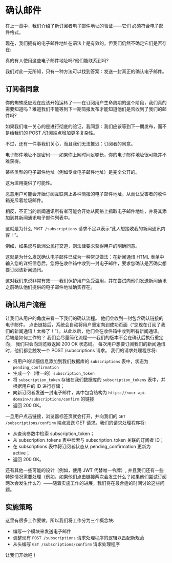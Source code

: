 # 确认邮件

在上一章中，我们介绍了新订阅者电子邮件地址的验证——它们
必须符合电子邮件格式。

现在，我们拥有的电子邮件地址在语法上是有效的，但我们仍然不确定它们是否存在:

真的有人使用这些电子邮件地址吗?他们能联系到吗?

我们对此一无所知，只有一种方法可以找到答案：发送一封真正的确认电子邮件。

## 订阅者同意

你的蜘蛛感应现在应该开始运转了——在订阅用户生命周期的这个阶段，我们真的需要知道吗？难道我们不能等到下一期简报发布才能知道他们是否收到了我们的邮件吗?

如果我们唯一关心的是进行彻底的验证，我同意：我们应该等到下一期发布，而不是给我们的 POST /订阅端点增加更多复杂性。

不过，还有一件事我们关心，而且我们无法推迟：订阅者的同意。

电子邮件地址不是密码——如果你上网时间足够长，你的电子邮件地址很可能并不难获得。

某些类型的电子邮件地址（例如专业电子邮件地址）是完全公开的。

这为滥用提供了可能性。

恶意用户可能会开始订阅互联网上各种简报的电子邮件地址，从而让受害者的收件箱充斥着垃圾邮件。

相反，不正当的新闻通讯所有者可能会开始从网络上抓取电子邮件地址，并将其添加到其新闻通讯电子邮件列表中。

这就是为什么 `POST /subscriptions` 请求不足以表示“此人想接收我的新闻通讯内容！”。

例如，如果您与欧洲公民打交道，则法律要求获得用户的明确同意。

这就是为什么发送确认电子邮件已成为一种常见做法：在新闻通讯 HTML 表单中输入您的详细信息后，您将在收件箱中收到一封电子邮件，要求您确认是否确实想要订阅该新闻通讯。

这对我们来说非常有效——我们保护用户免受滥用，并在尝试向他们发送新闻通讯之前确认他们提供的电子邮件地址确实存在。

## 确认用户流程

让我们从用户的角度来看一下我们的确认流程。
他们会收到一封包含确认链接的电子邮件。
点击链接后，系统会自动将用户重定向到成功页面（“您现在订阅了我们的新闻通讯！太棒了！”）。从此以后，他们会在收件箱中收到所有新闻通讯。
后端是如何工作的？
我们会尽量简化流程——我们的版本不会在确认后执行重定向，
我们只会向浏览器返回 200 OK 状态码。
每次用户想要订阅我们的新闻通讯时，他们都会触发一个 POST /subscriptions 请求。
我们的请求处理程序将:

- 将用户的详细信息添加到我们数据库的 `subscriptions` 表中，状态为 `pending_confirmation`
- 生成一个（唯一的）`subscription_token`
- 将 `subscription_token` 存储在我们数据库的 `subscription_tokens` 表中，并根据用户的 ID 进行存储；
- 向新订阅者发送一封电子邮件，其中包含结构为 `https://<our-api-domain>/subscriptions/confirm` 的链接
- 返回 200 OK。

一旦用户点击链接，浏览器标签页就会打开，并向我们的 `GET /subscriptions/confirm` 端点发送 GET 请求。我们的请求处理程序将:

- 从查询参数中检索 subscription_token；
- 从 subscription_tokens 表中检索与 subscription_token 关联的订阅者 ID；
- 在 subscriptions 表中将订阅者状态从 pending_confirmation 更新为 active；
- 返回 200 OK。

还有其他一些可能的设计（例如，使用 JWT 代替唯一令牌）, 并且我们还有一些特殊情况需要处理（例如，如果他们点击链接两次会发生什么？如果他们尝试订阅两次会发生什么?）——随着实施工作的进展，我们将在最合适的时间讨论这些问题。

## 实施策略

这里有很多工作要做，所以我们将工作分为三个概念块:

- 编写一个模块来发送电子邮件
- 调整现有 `POST /subscriptions` 请求处理程序的逻辑以匹配新规范
- 从头编写 `GET /subscriptions/confirm` 请求处理程序

让我们开始吧！
